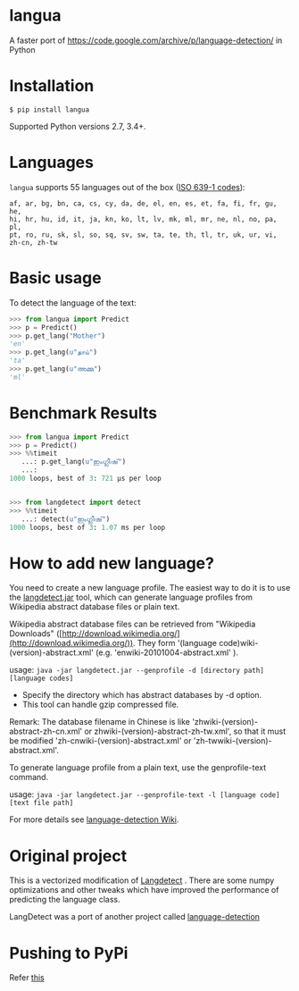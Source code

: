 # langua
A faster port of  https://code.google.com/archive/p/language-detection/ in Python

Installation
============

    $ pip install langua

Supported Python versions 2.7, 3.4+.


Languages
=========

``langua`` supports 55 languages out of the box ([ISO 639-1 codes](https://en.wikipedia.org/wiki/List_of_ISO_639-1_codes)):

    af, ar, bg, bn, ca, cs, cy, da, de, el, en, es, et, fa, fi, fr, gu, he,
    hi, hr, hu, id, it, ja, kn, ko, lt, lv, mk, ml, mr, ne, nl, no, pa, pl,
    pt, ro, ru, sk, sl, so, sq, sv, sw, ta, te, th, tl, tr, uk, ur, vi, zh-cn, zh-tw

Basic usage
===========

To detect the language of the text:

```python
>>> from langua import Predict
>>> p = Predict()
>>> p.get_lang("Mother")
'en'
>>> p.get_lang(u"தாய்")
'ta'
>>> p.get_lang(u"അമ്മ")
'ml'
```

Benchmark Results
==================

```python
>>> from langua import Predict
>>> p = Predict()
>>> %%timeit
   ...: p.get_lang(u"ഇംഗ്ലീഷ്")
   ...:
1000 loops, best of 3: 721 µs per loop


>>> from langdetect import detect
>>> %%timeit
   ...: detect(u"ഇംഗ്ലീഷ്")
1000 loops, best of 3: 1.07 ms per loop

```


How to add new language?
========================

You need to create a new language profile. The easiest way to do it is to use the [langdetect.jar](https://github.com/shuyo/language-detection/raw/master/lib/langdetect.jar) tool, which can generate language profiles from Wikipedia abstract database files or plain text.

Wikipedia abstract database files can be retrieved from "Wikipedia Downloads" ([http://download.wikimedia.org/](http://download.wikimedia.org/)). They form '(language code)wiki-(version)-abstract.xml' (e.g. 'enwiki-20101004-abstract.xml' ).

usage: ``java -jar langdetect.jar --genprofile -d [directory path] [language codes]``

- Specify the directory which has abstract databases by -d option.
- This tool can handle gzip compressed file.

Remark: The database filename in Chinese is like 'zhwiki-(version)-abstract-zh-cn.xml' or zhwiki-(version)-abstract-zh-tw.xml', so that it must be modified 'zh-cnwiki-(version)-abstract.xml' or 'zh-twwiki-(version)-abstract.xml'.

To generate language profile from a plain text, use the genprofile-text command.

usage: ``java -jar langdetect.jar --genprofile-text -l [language code] [text file path]``

For more details see [language-detection Wiki](https://code.google.com/archive/p/language-detection/wikis/Tools.wiki).


Original project
================

This is a vectorized modification of [Langdetect](https://github.com/Mimino666/langdetect) . There are some numpy optimizations and other tweaks
which have improved the performance of predicting the language class.

LangDetect was a port of another project called [language-detection](https://code.google.com/p/language-detection/)

Pushing to PyPi
=================

Refer [this](https://packaging.python.org/tutorials/distributing-packages/) 
